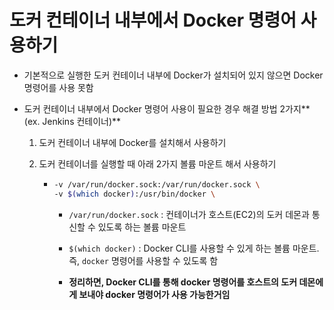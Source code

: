 # 도커 컨테이너 내부에서 Docker 명령어 사용하기

- 기본적으로 실행한 도커 컨테이너 내부에 Docker가 설치되어 있지 않으면 Docker 명령어를 사용 못함

- 도커 컨테이너 내부에서 Docker 명령어 사용이 필요한 경우 해결 방법 2가지**(ex. Jenkins 컨테이너)**

  1. 도커 컨테이너 내부에 Docker를 설치해서 사용하기

  2. 도커 컨테이너를 실행할 때 아래 2가지 볼륨 마운트 해서 사용하기

     - ```bash
       -v /var/run/docker.sock:/var/run/docker.sock \
       -v $(which docker):/usr/bin/docker \
       ```
       
       - `/var/run/docker.sock` : 컨테이너가 호스트(EC2)의 도커 데몬과 통신할 수 있도록 하는 볼륨 마운트
       
       - `$(which docker)` : Docker CLI를 사용할 수 있게 하는 볼륨 마운트. 즉, `docker` 명령어를 사용할 수 있도록 함
       - **정리하면, Docker CLI를 통해 docker 명령어를 호스트의 도커 데몬에게 보내야 docker 명령어가 사용 가능한거임**


